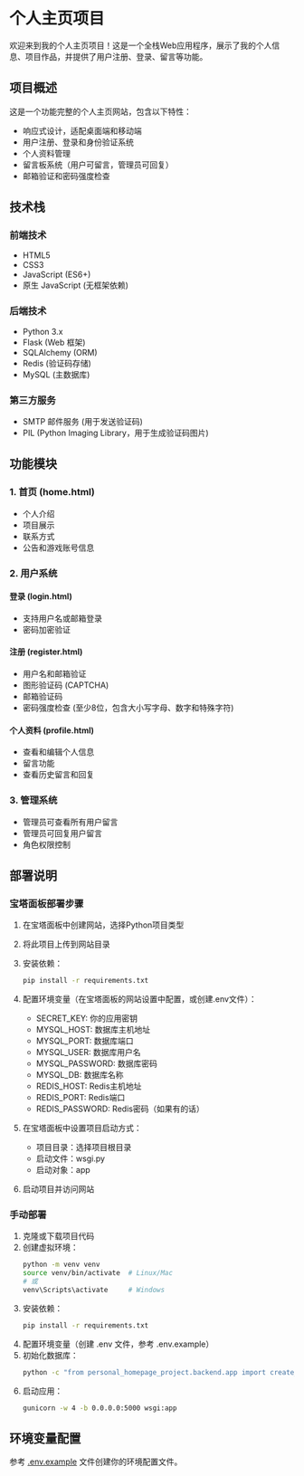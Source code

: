 # 个人主页项目

欢迎来到我的个人主页项目！这是一个全栈Web应用程序，展示了我的个人信息、项目作品，并提供了用户注册、登录、留言等功能。

## 项目概述

这是一个功能完整的个人主页网站，包含以下特性：
- 响应式设计，适配桌面端和移动端
- 用户注册、登录和身份验证系统
- 个人资料管理
- 留言板系统（用户可留言，管理员可回复）
- 邮箱验证和密码强度检查

## 技术栈

### 前端技术
- HTML5
- CSS3
- JavaScript (ES6+)
- 原生 JavaScript (无框架依赖)

### 后端技术
- Python 3.x
- Flask (Web 框架)
- SQLAlchemy (ORM)
- Redis (验证码存储)
- MySQL (主数据库)

### 第三方服务
- SMTP 邮件服务 (用于发送验证码)
- PIL (Python Imaging Library，用于生成验证码图片)

## 功能模块

### 1. 首页 (home.html)
- 个人介绍
- 项目展示
- 联系方式
- 公告和游戏账号信息

### 2. 用户系统
#### 登录 (login.html)
- 支持用户名或邮箱登录
- 密码加密验证

#### 注册 (register.html)
- 用户名和邮箱验证
- 图形验证码 (CAPTCHA)
- 邮箱验证码
- 密码强度检查 (至少8位，包含大小写字母、数字和特殊字符)

#### 个人资料 (profile.html)
- 查看和编辑个人信息
- 留言功能
- 查看历史留言和回复

### 3. 管理系统
- 管理员可查看所有用户留言
- 管理员可回复用户留言
- 角色权限控制

## 部署说明

### 宝塔面板部署步骤

1. 在宝塔面板中创建网站，选择Python项目类型
2. 将此项目上传到网站目录
3. 安装依赖：
   ```bash
   pip install -r requirements.txt
   ```
4. 配置环境变量（在宝塔面板的网站设置中配置，或创建.env文件）：
   - SECRET_KEY: 你的应用密钥
   - MYSQL_HOST: 数据库主机地址
   - MYSQL_PORT: 数据库端口
   - MYSQL_USER: 数据库用户名
   - MYSQL_PASSWORD: 数据库密码
   - MYSQL_DB: 数据库名称
   - REDIS_HOST: Redis主机地址
   - REDIS_PORT: Redis端口
   - REDIS_PASSWORD: Redis密码（如果有的话）

5. 在宝塔面板中设置项目启动方式：
   - 项目目录：选择项目根目录
   - 启动文件：wsgi.py
   - 启动对象：app

6. 启动项目并访问网站

### 手动部署

1. 克隆或下载项目代码
2. 创建虚拟环境：
   ```bash
   python -m venv venv
   source venv/bin/activate  # Linux/Mac
   # 或
   venv\Scripts\activate     # Windows
   ```
3. 安装依赖：
   ```bash
   pip install -r requirements.txt
   ```
4. 配置环境变量（创建 .env 文件，参考 .env.example）
5. 初始化数据库：
   ```bash
   python -c "from personal_homepage_project.backend.app import create_app, db; app=create_app(); app.app_context().push(); db.create_all()"
   ```
6. 启动应用：
   ```bash
   gunicorn -w 4 -b 0.0.0.0:5000 wsgi:app
   ```

## 环境变量配置

参考 [.env.example](.env.example) 文件创建你的环境配置文件。
